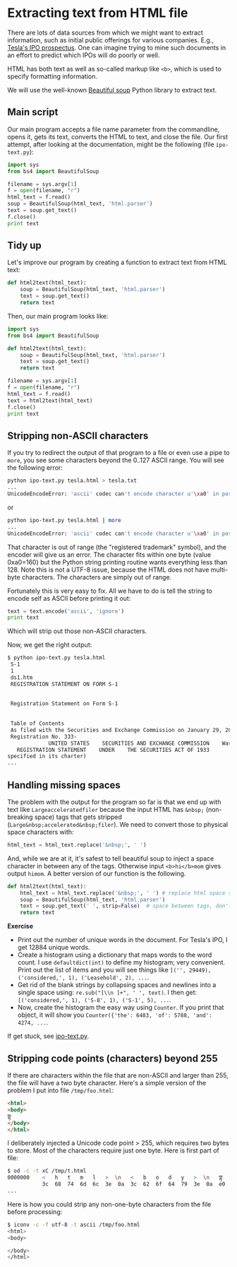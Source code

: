 # Extracting text from HTML file

There are lots of data sources from which we might want to extract information, such as initial public offerings for various companies. E.g., [Tesla's IPO prospectus](https://www.sec.gov/Archives/edgar/data/1318605/000119312510017054/ds1.htm). One can imagine trying to mine such documents in an effort to predict which IPOs will do poorly or well.

HTML has both text as well as so-called markup like `<b>`, which is used to specify formatting information.

We will use the well-known [Beautiful soup](https://www.crummy.com/software/BeautifulSoup/bs4/doc/) Python library to extract text. 

## Main script

Our main program accepts a file name parameter from the commandline, opens it, gets its text, converts the HTML to text, and close the file. Our first attempt, after looking at the documentation, might be the following (file `ipo-text.py`):


```python
import sys
from bs4 import BeautifulSoup

filename = sys.argv[1]
f = open(filename, "r")
html_text = f.read()
soup = BeautifulSoup(html_text, 'html.parser')
text = soup.get_text()
f.close()
print text
```

## Tidy up

Let's improve our program by creating a function to extract text from HTML text:

```python
def html2text(html_text):
    soup = BeautifulSoup(html_text, 'html.parser')
    text = soup.get_text()
    return text
```

Then, our main program looks like:

```python
import sys
from bs4 import BeautifulSoup

def html2text(html_text):
    soup = BeautifulSoup(html_text, 'html.parser')
    text = soup.get_text()
    return text

filename = sys.argv[1]
f = open(filename, "r")
html_text = f.read()
text = html2text(html_text)
f.close()
print text
```

## Stripping non-ASCII characters

If you try to redirect the output of that program to a file or even use a pipe to `more`, you see some characters beyond the 0..127 ASCII range. You will see the following error:

```bash
python ipo-text.py tesla.html > tesla.txt
...
UnicodeEncodeError: 'ascii' codec can't encode character u'\xa0' in position 197: ordinal not in range(128)
```

or

```bash
python ipo-text.py tesla.html | more
...
UnicodeEncodeError: 'ascii' codec can't encode character u'\xa0' in position 197: ordinal not in range(128)
```

That character is out of range (the "registered trademark" symbol), and the encoder will give us an error.  The character fits within one byte (value 0xa0=160) but the Python string printing routine wants everything less than 128.  Note this is not a UTF-8 issue, because the HTML does not have multi-byte characters. The characters are simply out of range.

Fortunately this is very easy to fix. All we have to do is tell the string to encode self as ASCII before printing it out:

```python
text = text.encode('ascii', 'ignore')
print text
```

Which will strip out those non-ASCII characters. 

Now, we get the right output:

```bash
$ python ipo-text.py tesla.html
 S-1
 1
 ds1.htm
 REGISTRATION STATEMENT ON FORM S-1
 
 
 Registration Statement on Form S-1 
 
 
 Table of Contents 
 As filed with the Securities and Exchange Commission on January 29, 2010  
 Registration No. 333-                 
             UNITED STATES    SECURITIES AND EXCHANGE COMMISSION    Washington, D.C. 20549            FORM S-1  
   REGISTRATION STATEMENT    UNDER    THE SECURITIES ACT OF 1933            Tesla Motors, Inc.    (Exact name of Registrant as
specified in its charter)              
...
```

## Handling missing spaces

The problem with the output for the program so far is that we end up with text like `Largeacceleratedfiler` because the input HTML has `&nbsp;` (non-breaking space) tags that gets stripped (`Large&nbsp;accelerated&nbsp;filer`). We need to convert those to physical space characters with:

```python
html_text = html_text.replace('&nbsp;', ' ')
```

And, while we are at it, it's safest to tell beautiful soup to inject a space character in between any of the tags. Otherwise input `<b>hi</b>mom` gives output `himom`. A better version of our function is the following.

```python
def html2text(html_text):
    html_text = html_text.replace('&nbsp;', ' ') # replace html space specifier with space char
    soup = BeautifulSoup(html_text, 'html.parser')
    text = soup.get_text(' ', strip=False)  # space between tags, don't strip newlines
    return text
```


**Exercise**

* Print out the number of unique words in the document. For Tesla's IPO, I get 12884 unique words.
* Create a histogram using a dictionary that maps words to the word count. I use `defaultdict(int)` to define my histogram; very convenient. Print out the list of items and you will see things like `[('', 29449), ('considered,', 1), ('Leasehold', 2), ...`.
* Get rid of the blank strings by collapsing spaces and newlines into a single space using: `re.sub("[\\n ]+", ' ', text)`. I then get: `[('considered,', 1), ('S-8', 1), ('S-1', 5), ...`.
* Now, create the histogram the easy way using `Counter`. If you print that object, it will show you `Counter({'the': 6483, 'of': 5788, 'and': 4274, ...`.

If get stuck, see [ipo-text.py](https://github.com/parrt/msds692/blob/master/notes/code/html/ipo-text.py).


## Stripping code points (characters) beyond 255

If there are characters within the file that are non-ASCII and larger than 255, the file will have a two byte character. Here's a simple version of the problem I put into file `/tmp/foo.html`:

```html
<html>
<body>
གྷ
</body>
</html>
```

I deliberately injected a Unicode code point > 255, which requires two bytes to store.  Most of the characters require just one byte. Here is first part of file:

```bash
$ od -c -t xC /tmp/t.html
0000000    <   h   t   m   l   >  \n   <   b   o   d   y   >  \n   གྷ  **
           3c  68  74  6d  6c  3e  0a  3c  62  6f  64  79  3e  0a  e0  bd
...
```           

Here is how you could strip any non-one-byte characters from the file before processing:

```bash
$ iconv -c -f utf-8 -t ascii /tmp/foo.html 
<html>
<body>

</body>
</html>
```
